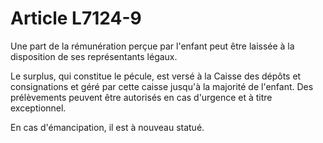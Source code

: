 # Article L7124-9

Une part de la rémunération perçue par l'enfant peut être laissée à la disposition de ses représentants légaux. 

Le surplus, qui constitue le pécule, est versé à la Caisse des dépôts et consignations et géré par cette caisse jusqu'à la majorité de l'enfant. Des prélèvements peuvent être autorisés en cas d'urgence et à titre exceptionnel. 

En cas d'émancipation, il est à nouveau statué.